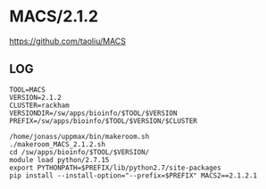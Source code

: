 MACS/2.1.2
========================

<https://github.com/taoliu/MACS>

LOG
---

    TOOL=MACS
    VERSION=2.1.2
    CLUSTER=rackham
    VERSIONDIR=/sw/apps/bioinfo/$TOOL/$VERSION
    PREFIX=/sw/apps/bioinfo/$TOOL/$VERSION/$CLUSTER

    /home/jonass/uppmax/bin/makeroom.sh
    ./makeroom_MACS_2.1.2.sh
    cd /sw/apps/bioinfo/$TOOL/$VERSION/
    module load python/2.7.15
    export PYTHONPATH=$PREFIX/lib/python2.7/site-packages
    pip install --install-option="--prefix=$PREFIX" MACS2==2.1.2.1
